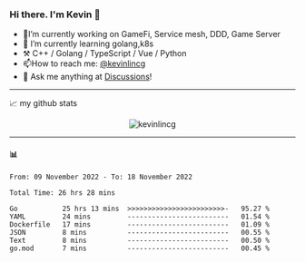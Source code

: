 ### Hi there. I'm Kevin 👋

- 🔭I’m currently working on GameFi, Service mesh, DDD, Game Server
- 🌱 I’m currently learning golang,k8s
-   :hammer_and_pick: C++ / Golang / TypeScript / Vue / Python
- 📫How to reach me: [@kevinlincg](https://twitter.com/kevinlincg) 
-   :thought_balloon: Ask me anything at [Discussions](https://github.com/kevinlincg/kevinlincg/discussions/new)!

---

📈 my github stats

<p align="center"> <img src="https://github-readme-stats-ouuan.vercel.app/api?username=kevinlincg&theme=dark&show_icons=true&count_private=true" alt="kevinlincg" />

---

#### :bar_chart: 

<!--START_SECTION:waka-->

```text
From: 09 November 2022 - To: 18 November 2022

Total Time: 26 hrs 28 mins

Go           25 hrs 13 mins  >>>>>>>>>>>>>>>>>>>>>>>>-   95.27 %
YAML         24 mins         -------------------------   01.54 %
Dockerfile   17 mins         -------------------------   01.09 %
JSON         8 mins          -------------------------   00.55 %
Text         8 mins          -------------------------   00.50 %
go.mod       7 mins          -------------------------   00.45 %
```

<!--END_SECTION:waka-->
